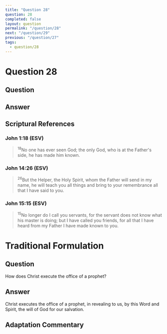 ```yaml
---
title: "Question 28"
question: 28
completed: false
layout: question
permalink: "/question/28"
next: "/question/29"
previous: "/question/27"
tags:
  - question/28
---
```

# Question 28

## Question


## Answer


## Scriptural References
### John 1:18 (ESV)
> <sup>18</sup>No one has ever seen God; the only God, who is at the Father's side, he has made him known.

### John 14:26 (ESV)
> <sup>26</sup>But the Helper, the Holy Spirit, whom the Father will send in my name, he will teach you all things and bring to your remembrance all that I have said to you.

### John 15:15 (ESV)
> <sup>15</sup>No longer do I call you servants, for the servant does not know what his master is doing; but I have called you friends, for all that I have heard from my Father I have made known to you.

# Traditional Formulation
## Question
How does Christ execute the office of a prophet?

## Answer
Christ executes the office of a prophet, in revealing to us, by this Word and Spirit, the will of God for our salvation.

## Adaptation Commentary
